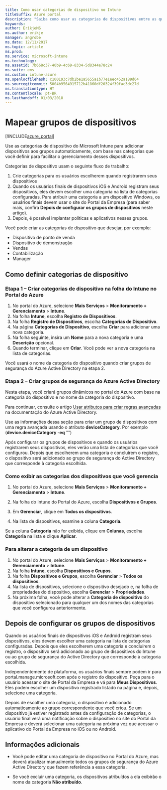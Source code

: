 ```yaml
---
title: Como usar categorias de dispositivo no Intune
titleSuffix: Azure portal
description: "Saiba como usar as categorias de dispositivos entre as quais os usuários podem escolher quando registram seus dispositivos no Intune."
keywords: 
author: ErikjeMS
ms.author: erikje
manager: angrobe
ms.date: 12/11/2017
ms.topic: article
ms.prod: 
ms.service: microsoft-intune
ms.technology: 
ms.assetid: 7b668c37-40b9-4c69-8334-5d8344e78c24
ms.suite: ems
ms.custom: intune-azure
ms.openlocfilehash: c100193c7db2be1a5655a1b77e1eec452a189d64
ms.sourcegitcommit: 5004b9564915712b41860df20324f39fac3dc27d
ms.translationtype: HT
ms.contentlocale: pt-BR
ms.lasthandoff: 01/03/2018
---
```

# <a name="map-device-groups"></a>Mapear grupos de dispositivos

[!INCLUDE[azure_portal](./includes/azure_portal.md)]

Use as categorias de dispositivo do Microsoft Intune para adicionar dispositivos aos grupos automaticamente, com base nas categorias que você definir para facilitar o gerenciamento desses dispositivos.

Categorias de dispositivo usam o seguinte fluxo de trabalho:
1. Crie categorias para os usuários escolherem quando registrarem seus dispositivos
2. Quando os usuários finais de dispositivos iOS e Android registram seus dispositivos, eles devem escolher uma categoria na lista de categorias configuradas. Para atribuir uma categoria a um dispositivo Windows, os usuários finais devem usar o site do Portal da Empresa (para saber mais, confira **Depois de configurar os grupos de dispositivos** neste artigo).
3. Depois, é possível implantar políticas e aplicativos nesses grupos.

Você pode criar as categorias de dispositivo que desejar, por exemplo:
- Dispositivo de ponto de venda
- Dispositivo de demonstração
- Vendas
- Contabilização
- Manager

## <a name="how-to-configure-device-categories"></a>Como definir categorias de dispositivo

### <a name="step-1---create-device-categories-in-the-intune-blade-of-the-azure-portal"></a>Etapa 1 – Criar categorias de dispositivo na folha do Intune no Portal do Azure
1. No portal do Azure, selecione **Mais Serviços** > **Monitoramento + Gerenciamento** > **Intune**.
3. Na folha **Intune**, escolha **Registro de Dispositivos**.
3. Na folha **Registro de Dispositivos**, escolha **Categorias de Dispositivo**.
4. Na página **Categorias de Dispositivo**, escolha **Criar** para adicionar uma nova categoria.
5. Na folha seguinte, insira um **Nome** para a nova categoria e uma **Descrição** opcional.
6. Quando terminar, clique em **Criar**. Você pode ver a nova categoria na lista de categorias.

Você usará o nome da categoria do dispositivo quando criar grupos de segurança do Azure Active Directory na etapa 2.

### <a name="step-2---create-azure-active-directory-security-groups"></a>Etapa 2 – Criar grupos de segurança do Azure Active Directory
Nesta etapa, você criará grupos dinâmicos no portal do Azure com base na categoria do dispositivo e no nome da categoria do dispositivo.

Para continuar, consulte o artigo [Usar atributos para criar regras avançadas](https://azure.microsoft.com/documentation/articles/active-directory-accessmanagement-groups-with-advanced-rules/#using-attributes-to-create-rules-for-device-objects) na documentação do Azure Active Directory.

Use as informações dessa seção para criar um grupo de dispositivos com uma regra avançada usando o atributo **deviceCategory**. Por exemplo (**device.deviceCategory -eq** "*<the device category name you got from the Azure portal>*")

Após configurar os grupos de dispositivos e quando os usuários registrarem seus dispositivos, eles verão uma lista de categorias que você configurou. Depois que escolherem uma categoria e concluírem o registro, o dispositivo será adicionado ao grupo de segurança do Active Directory que corresponde à categoria escolhida.

### <a name="how-to-view-the-categories-of-devices-you-manage"></a>Como exibir as categorias dos dispositivos que você gerencia

1.  No portal do Azure, selecione **Mais Serviços** > **Monitoramento + Gerenciamento** > **Intune**.

2. Na folha do Intune do Portal do Azure, escolha **Dispositivos e Grupos**.

3.  Em **Gerenciar**, clique em **Todos os dispositivos**.

4.  Na lista de dispositivos, examine a coluna **Categoria**.

Se a coluna **Categoria** não for exibida, clique em **Colunas**, escolha **Categoria** na lista e clique **Aplicar**.

### <a name="to-change-the-category-of-a-device"></a>Para alterar a categoria de um dispositivo

1. No portal do Azure, selecione **Mais Serviços** > **Monitoramento + Gerenciamento** > **Intune**.
3. Na folha **Intune**, escolha **Dispositivos e Grupos**.
4. Na folha **Dispositivos e Grupos**, escolha **Gerenciar** > **Todos os dispositivos**.
5. Na lista de dispositivos, selecione o dispositivo desejado e, na folha de propriedades do dispositivo, escolha **Gerenciar** > **Propriedades**.
6. Na próxima folha, você pode alterar a **Categoria de dispositivo** do dispositivo selecionado para qualquer um dos nomes das categorias que você configurou anteriormente.

## <a name="after-you-configure-device-groups"></a>Depois de configurar os grupos de dispositivos

Quando os usuários finais de dispositivos iOS e Android registram seus dispositivos, eles devem escolher uma categoria na lista de categorias configuradas. Depois que eles escolherem uma categoria e concluírem o registro, o dispositivo será adicionado ao grupo de dispositivos do Intune ou ao grupo de segurança do Active Directory que corresponde à categoria escolhida.

Independentemente de plataforma, os usuários finais sempre podem ir para portal.manage.microsoft.com após o registro do dispositivo. Peça para o usuário acessar o site de Portal da Empresa e vá para **Meus Dispositivos**. Eles podem escolher um dispositivo registrado listado na página e, depois, selecione uma categoria.

Depois de escolher uma categoria, o dispositivo é adicionado automaticamente ao grupo correspondente que você criou. Se um dispositivo já estiver registrado antes da configuração de categorias, o usuário final verá uma notificação sobre o dispositivo no site do Portal da Empresa e deverá selecionar uma categoria na próxima vez que acessar o aplicativo do Portal da Empresa no iOS ou no Android.

## <a name="further-information"></a>Informações adicionais
- Você pode editar uma categoria de dispositivo no Portal do Azure, mas deverá atualizar manualmente todos os grupos de segurança do Azure Active Directory que fazem referência a essa categoria.

- Se você excluir uma categoria, os dispositivos atribuídos a ela exibirão o nome da categoria **Não atribuído**.

